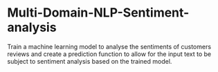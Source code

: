 # Multi-Domain-NLP-Sentiment-analysis
Train a machine learning model to analyse the sentiments of customers reviews and create a prediction function to allow for the input text to be subject to sentiment analysis based on the trained model.
